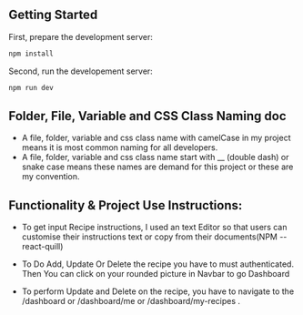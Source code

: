 ## Getting Started

First, prepare the development server:

```bash
npm install
```

Second, run the developement server:

```bash
npm run dev
```

## Folder, File, Variable and CSS Class Naming doc
* A file, folder, variable and css class name with camelCase in my project means it is most common naming for all developers.
* A file, folder, variable and css class name start with __ (double dash) or snake case means these names are demand for this project or these are my convention.


## Functionality & Project Use Instructions:
* To get input Recipe instructions, I used an text Editor so that users can customise their instructions text or copy from their documents(NPM -- react-quill)

* To Do Add, Update Or Delete the recipe you have to must authenticated. Then You can click on your rounded picture in Navbar to go Dashboard

* To perform Update and Delete on the recipe, you have to navigate to the /dashboard or /dashboard/me or /dashboard/my-recipes .